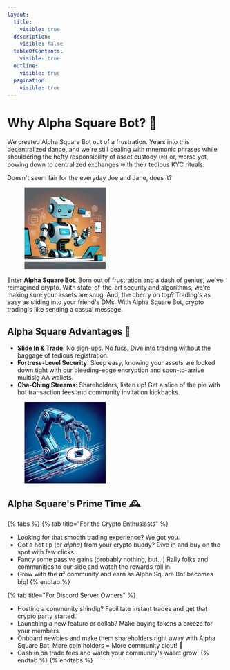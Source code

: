 ```yaml
---
layout:
  title:
    visible: true
  description:
    visible: false
  tableOfContents:
    visible: true
  outline:
    visible: true
  pagination:
    visible: true
---
```


# Why Alpha Square Bot? 🚀

We created Alpha Square Bot out of a frustration. Years into this decentralized dance, and we're still dealing with mnemonic phrases while shouldering the hefty responsibility of asset custody (🙄) or, worse yet, bowing down to centralized exchanges with their tedious KYC rituals.

Doesn't seem fair for the everyday Joe and Jane, does it?



<figure><img src=".gitbook/assets/download (3).png" alt="" width="188"><figcaption></figcaption></figure>

Enter **Alpha Square Bot**. Born out of frustration and a dash of genius, we've reimagined crypto. With state-of-the-art security and algorithms, we're making sure your assets are snug. And, the cherry on top? Trading's as easy as sliding into your friend's DMs. With Alpha Square Bot, crypto trading's like sending a casual message.



## **Alpha Square Advantages** 🌟

* **Slide In & Trade**: No sign-ups. No fuss. Dive into trading without the baggage of tedious registration.
* **Fortress-Level Security**: Sleep easy, knowing your assets are locked down tight with our bleeding-edge encryption and soon-to-arrive multisig AA wallets.
* **Cha-Ching Streams**: Shareholders, listen up! Get a slice of the pie with bot transaction fees and community invitation kickbacks.

<figure><img src=".gitbook/assets/Unknow2.webp" alt="" width="188"><figcaption></figcaption></figure>

## **Alpha Square's Prime Time** 🕰️

{% tabs %}
{% tab title="For the Crypto Enthusiasts" %}
* Looking for that smooth trading experience? We got you.
* Got a hot tip (or _alpha_) from your crypto buddy? Dive in and buy on the spot with few clicks.
* Fancy some passive gains (probably nothing, but...) Rally folks and communities to our side and watch the rewards roll in.
* Grow with the 𝜶² community and earn as Alpha Square Bot becomes big!
{% endtab %}

{% tab title="For Discord Server Owners" %}
* Hosting a community shindig? Facilitate instant trades and get that crypto party started.
* Launching a new feature or collab? Make buying tokens a breeze for your members.
* Onboard newbies and make them shareholders right away with Alpha Square Bot. More coin holders = More community clout! 💪
* Cash in on trade fees and watch your community's wallet grow!
{% endtab %}
{% endtabs %}

